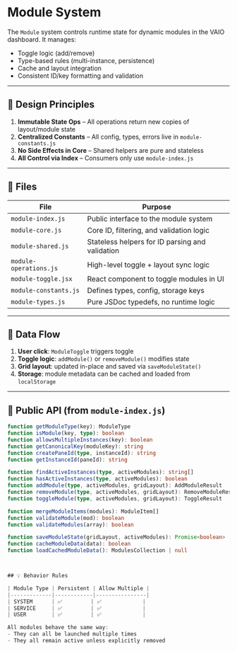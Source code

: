 # Module System

The `Module` system controls runtime state for dynamic modules in the VAIO dashboard. It manages:

- Toggle logic (add/remove)
- Type-based rules (multi-instance, persistence)
- Cache and layout integration
- Consistent ID/key formatting and validation

---

## 🧩 Design Principles

1. **Immutable State Ops** – All operations return new copies of layout/module state
2. **Centralized Constants** – All config, types, errors live in `module-constants.js`
3. **No Side Effects in Core** – Shared helpers are pure and stateless
4. **All Control via Index** – Consumers only use `module-index.js`

---

## 📁 Files

| File | Purpose |
|------|---------|
| `module-index.js`       | Public interface to the module system |
| `module-core.js`        | Core ID, filtering, and validation logic |
| `module-shared.js`      | Stateless helpers for ID parsing and validation |
| `module-operations.js`  | High-level toggle + layout sync logic |
| `module-toggle.jsx`     | React component to toggle modules in UI |
| `module-constants.js`   | Defines types, config, storage keys |
| `module-types.js`       | Pure JSDoc typedefs, no runtime logic |

---

## 🔄 Data Flow

1. **User click**: `ModuleToggle` triggers toggle
2. **Toggle logic**: `addModule()` or `removeModule()` modifies state
3. **Grid layout**: updated in-place and saved via `saveModuleState()`
4. **Storage**: module metadata can be cached and loaded from `localStorage`

---

## 🧪 Public API (from `module-index.js`)

```ts
function getModuleType(key): ModuleType
function isModule(key, type): boolean
function allowsMultipleInstances(key): boolean
function getCanonicalKey(moduleKey): string
function createPaneId(type, instanceId): string
function getInstanceId(paneId): string

function findActiveInstances(type, activeModules): string[]
function hasActiveInstances(type, activeModules): boolean
function addModule(type, activeModules, gridLayout): AddModuleResult
function removeModule(type, activeModules, gridLayout): RemoveModuleResult
function toggleModule(type, activeModules, gridLayout): ToggleResult

function mergeModuleItems(modules): ModuleItem[]
function validateModule(mod): boolean
function validateModules(array): boolean

function saveModuleState(gridLayout, activeModules): Promise<boolean>
function cacheModuleData(data): boolean
function loadCachedModuleData(): ModulesCollection | null



## 💡 Behavior Rules

| Module Type | Persistent | Allow Multiple |
|-------------|------------|----------------|
| SYSTEM      | ✅         | ✅             |
| SERVICE     | ✅         | ✅             |
| USER        | ✅         | ✅             |

All modules behave the same way: 
- They can all be launched multiple times
- They all remain active unless explicitly removed
